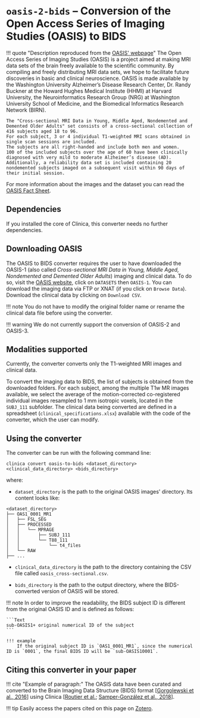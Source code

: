 <!-- markdownlint-disable MD046 -->
# `oasis-2-bids` – Conversion of the Open Access Series of Imaging Studies (OASIS) to BIDS

!!! quote "Description reproduced from the [OASIS' webpage](http://oasis-brains.org/)"
    The Open Access Series of Imaging Studies (OASIS) is a project aimed at making MRI data sets of the brain freely available to the scientific community.
    By compiling and freely distributing MRI data sets, we hope to facilitate future discoveries in basic and clinical neuroscience.
    OASIS is made available by the Washington University Alzheimer’s Disease Research Center, Dr. Randy Buckner at the Howard Hughes Medical Institute (HHMI) at Harvard University, the Neuroinformatics Research Group (NRG) at Washington University School of Medicine, and the Biomedical Informatics Research Network (BIRN).

    The "Cross-sectional MRI Data in Young, Middle Aged, Nondemented and Demented Older Adults" set consists of a cross-sectional collection of 416 subjects aged 18 to 96.
    For each subject, 3 or 4 individual T1-weighted MRI scans obtained in single scan sessions are included.
    The subjects are all right-handed and include both men and women.
    100 of the included subjects over the age of 60 have been clinically diagnosed with very mild to moderate Alzheimer’s disease (AD).
    Additionally, a reliability data set is included containing 20 nondemented subjects imaged on a subsequent visit within 90 days of their initial session.

  For more information about the images and the dataset you can read the [OASIS Fact Sheet](http://www.oasis-brains.org/pdf/oasis_cross-sectional_facts.pdf).

## Dependencies

If you installed the core of Clinica, this converter needs no further dependencies.

## Downloading OASIS

The OASIS to BIDS converter requires the user to have downloaded the OASIS-1 (also called *Cross-sectional MRI Data in Young, Middle Aged, Nondemented and Demented Older Adults*) imaging and clinical data. To do so, visit the [OASIS website](http://www.oasis-brains.org/), click on `DATASETS` then `OASIS-1`. You can download the imaging data via FTP or XNAT (if you click on `Browse Data`). Download the clinical data by clicking on `Download CSV`.

!!! note
    You do not have to modify the original folder name or rename the clinical data file before using the converter.

!!! warning
    We do not currently support the conversion of OASIS-2 and OASIS-3.

## Modalities supported

Currently, the converter converts only the T1-weighted MRI images and clinical data.

To convert the imaging data to BIDS, the list of subjects is obtained from the downloaded folders.
For each subject, among the multiple T1w MR images available, we select the average of the motion-corrected co-registered individual images resampled to 1 mm isotropic voxels, located in the `SUBJ_111` subfolder.
The clinical data being converted are defined in a spreadsheet (`clinical_specifications.xlsx`) available with the code of the converter, which the user can modify.

## Using the converter

The converter can be run with the following command line:

```Text
clinica convert oasis-to-bids <dataset_directory> <clinical_data_directory> <bids_directory>
```

where:

- `dataset_directory` is the path to the original OASIS images' directory.
Its content looks like:

```text
<dataset_directory>
├── OAS1_0001_MR1
│   ├── FSL_SEG
│   ├── PROCESSED
│   │   └── MPRAGE
│   │       ├── SUBJ_111
│   │       └── T88_111
│   │           └── t4_files
│   └── RAW
├── ...
```

- `clinical_data_directory` is the path to the directory containing the CSV file called `oasis_cross-sectional.csv`.

- `bids_directory` is the path to the output directory, where the BIDS-converted version of OASIS will be stored.

!!! note
    In order to improve the readability, the BIDS subject ID is different from the original OASIS ID and is defined as follows:

    ```Text
    sub-OASIS1+ original numerical ID of the subject
    ```

    !!! example
        If the original subject ID is `OAS1_0001_MR1`, since the numerical ID is `0001`, the final BIDS ID will be `sub-OASIS10001`.

## Citing this converter in your paper

!!! cite "Example of paragraph:"
    The OASIS data have been curated and converted to the Brain Imaging Data Structure (BIDS) format [[Gorgolewski et al., 2016](https://doi.org/10.1038/sdata.2016.44)] using Clinica [[Routier et al.](https://hal.inria.fr/hal-02308126/); [Samper-González et al., 2018](https://doi.org/10.1016/j.neuroimage.2018.08.042)].

!!! tip
    Easily access the papers cited on this page on [Zotero](https://www.zotero.org/groups/2240070/clinica_aramislab/items/collectionKey/NASGJPVL).
